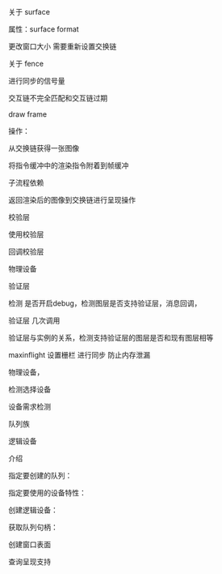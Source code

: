 关于 surface

属性：surface format

更改窗口大小 需要重新设置交换链 



关于 fence 

进行同步的信号量



交互链不完全匹配和交互链过期



draw frame 

操作：

从交换链获得一张图像



将指令缓冲中的渲染指令附着到帧缓冲



子流程依赖



返回渲染后的图像到交换链进行呈现操作



校验层

使用校验层

回调校验层



物理设备



验证层

检测 是否开启debug，检测图层是否支持验证层，消息回调，



验证层 几次调用

验证层与实例的关系，检测支持验证层的图层是否和现有图层相等



maxinflight 设置栅栏 进行同步 防止内存泄漏



物理设备，

检测选择设备

设备需求检测

队列族



逻辑设备

介绍

指定要创建的队列：

指定要使用的设备特性：

创建逻辑设备：

获取队列句柄：



创建窗口表面

查询呈现支持

























